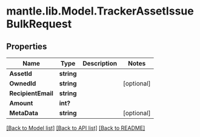 # mantle.lib.Model.TrackerAssetIssueBulkRequest
## Properties

Name | Type | Description | Notes
------------ | ------------- | ------------- | -------------
**AssetId** | **string** |  | 
**OwnedId** | **string** |  | [optional] 
**RecipientEmail** | **string** |  | 
**Amount** | **int?** |  | 
**MetaData** | **string** |  | [optional] 

[[Back to Model list]](../README.md#documentation-for-models) [[Back to API list]](../README.md#documentation-for-api-endpoints) [[Back to README]](../README.md)

